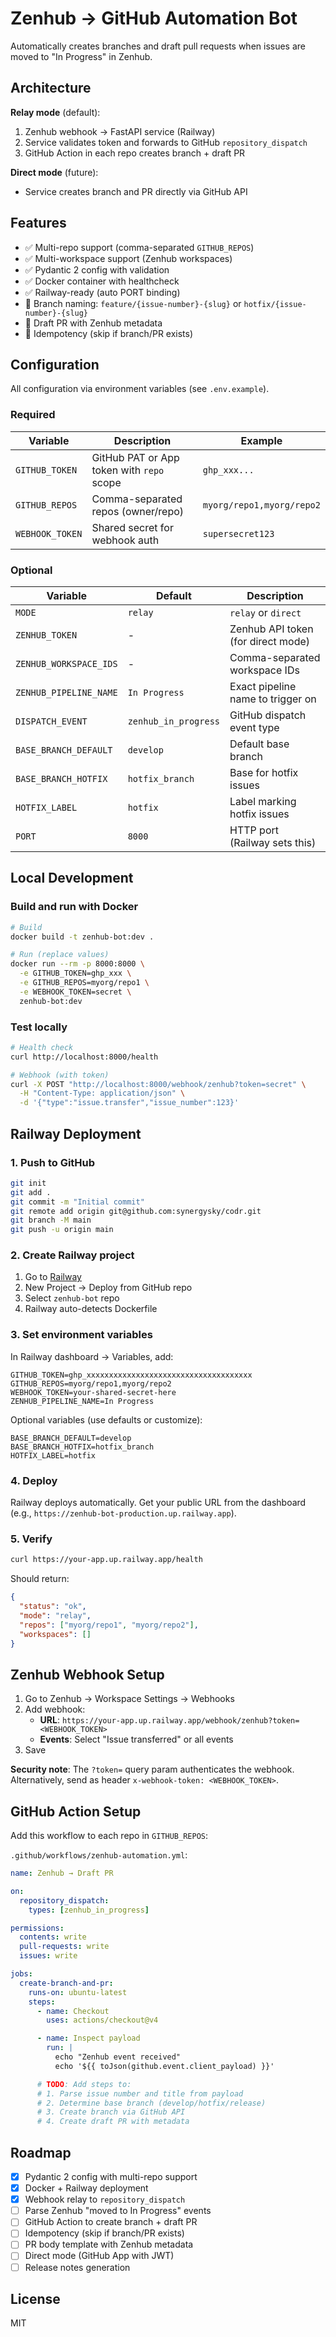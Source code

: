 # Zenhub → GitHub Automation Bot

Automatically creates branches and draft pull requests when issues are moved to "In Progress" in Zenhub.

## Architecture

**Relay mode** (default):
1. Zenhub webhook → FastAPI service (Railway)
2. Service validates token and forwards to GitHub `repository_dispatch`
3. GitHub Action in each repo creates branch + draft PR

**Direct mode** (future):
- Service creates branch and PR directly via GitHub API

## Features

- ✅ Multi-repo support (comma-separated `GITHUB_REPOS`)
- ✅ Multi-workspace support (Zenhub workspaces)
- ✅ Pydantic 2 config with validation
- ✅ Docker container with healthcheck
- ✅ Railway-ready (auto PORT binding)
- 🚧 Branch naming: `feature/{issue-number}-{slug}` or `hotfix/{issue-number}-{slug}`
- 🚧 Draft PR with Zenhub metadata
- 🚧 Idempotency (skip if branch/PR exists)

## Configuration

All configuration via environment variables (see `.env.example`).

### Required

| Variable | Description | Example |
|----------|-------------|---------|
| `GITHUB_TOKEN` | GitHub PAT or App token with `repo` scope | `ghp_xxx...` |
| `GITHUB_REPOS` | Comma-separated repos (owner/repo) | `myorg/repo1,myorg/repo2` |
| `WEBHOOK_TOKEN` | Shared secret for webhook auth | `supersecret123` |

### Optional

| Variable | Default | Description |
|----------|---------|-------------|
| `MODE` | `relay` | `relay` or `direct` |
| `ZENHUB_TOKEN` | - | Zenhub API token (for direct mode) |
| `ZENHUB_WORKSPACE_IDS` | - | Comma-separated workspace IDs |
| `ZENHUB_PIPELINE_NAME` | `In Progress` | Exact pipeline name to trigger on |
| `DISPATCH_EVENT` | `zenhub_in_progress` | GitHub dispatch event type |
| `BASE_BRANCH_DEFAULT` | `develop` | Default base branch |
| `BASE_BRANCH_HOTFIX` | `hotfix_branch` | Base for hotfix issues |
| `HOTFIX_LABEL` | `hotfix` | Label marking hotfix issues |
| `PORT` | `8000` | HTTP port (Railway sets this) |

## Local Development

### Build and run with Docker

```bash
# Build
docker build -t zenhub-bot:dev .

# Run (replace values)
docker run --rm -p 8000:8000 \
  -e GITHUB_TOKEN=ghp_xxx \
  -e GITHUB_REPOS=myorg/repo1 \
  -e WEBHOOK_TOKEN=secret \
  zenhub-bot:dev
```

### Test locally

```bash
# Health check
curl http://localhost:8000/health

# Webhook (with token)
curl -X POST "http://localhost:8000/webhook/zenhub?token=secret" \
  -H "Content-Type: application/json" \
  -d '{"type":"issue.transfer","issue_number":123}'
```

## Railway Deployment

### 1. Push to GitHub

```bash
git init
git add .
git commit -m "Initial commit"
git remote add origin git@github.com:synergysky/codr.git
git branch -M main
git push -u origin main
```

### 2. Create Railway project

1. Go to [Railway](https://railway.app)
2. New Project → Deploy from GitHub repo
3. Select `zenhub-bot` repo
4. Railway auto-detects Dockerfile

### 3. Set environment variables

In Railway dashboard → Variables, add:

```
GITHUB_TOKEN=ghp_xxxxxxxxxxxxxxxxxxxxxxxxxxxxxxxxxxxxx
GITHUB_REPOS=myorg/repo1,myorg/repo2
WEBHOOK_TOKEN=your-shared-secret-here
ZENHUB_PIPELINE_NAME=In Progress
```

Optional variables (use defaults or customize):
```
BASE_BRANCH_DEFAULT=develop
BASE_BRANCH_HOTFIX=hotfix_branch
HOTFIX_LABEL=hotfix
```

### 4. Deploy

Railway deploys automatically. Get your public URL from the dashboard (e.g., `https://zenhub-bot-production.up.railway.app`).

### 5. Verify

```bash
curl https://your-app.up.railway.app/health
```

Should return:
```json
{
  "status": "ok",
  "mode": "relay",
  "repos": ["myorg/repo1", "myorg/repo2"],
  "workspaces": []
}
```

## Zenhub Webhook Setup

1. Go to Zenhub → Workspace Settings → Webhooks
2. Add webhook:
   - **URL**: `https://your-app.up.railway.app/webhook/zenhub?token=<WEBHOOK_TOKEN>`
   - **Events**: Select "Issue transferred" or all events
3. Save

**Security note**: The `?token=` query param authenticates the webhook. Alternatively, send as header `x-webhook-token: <WEBHOOK_TOKEN>`.

## GitHub Action Setup

Add this workflow to each repo in `GITHUB_REPOS`:

`.github/workflows/zenhub-automation.yml`:

```yaml
name: Zenhub → Draft PR

on:
  repository_dispatch:
    types: [zenhub_in_progress]

permissions:
  contents: write
  pull-requests: write
  issues: write

jobs:
  create-branch-and-pr:
    runs-on: ubuntu-latest
    steps:
      - name: Checkout
        uses: actions/checkout@v4

      - name: Inspect payload
        run: |
          echo "Zenhub event received"
          echo '${{ toJson(github.event.client_payload) }}'

      # TODO: Add steps to:
      # 1. Parse issue number and title from payload
      # 2. Determine base branch (develop/hotfix/release)
      # 3. Create branch via GitHub API
      # 4. Create draft PR with metadata
```

## Roadmap

- [x] Pydantic 2 config with multi-repo support
- [x] Docker + Railway deployment
- [x] Webhook relay to `repository_dispatch`
- [ ] Parse Zenhub "moved to In Progress" events
- [ ] GitHub Action to create branch + draft PR
- [ ] Idempotency (skip if branch/PR exists)
- [ ] PR body template with Zenhub metadata
- [ ] Direct mode (GitHub App with JWT)
- [ ] Release notes generation

## License

MIT
